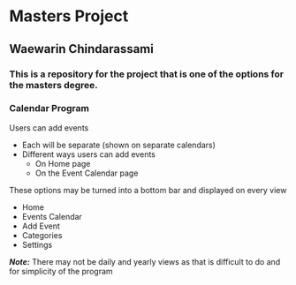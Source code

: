# Masters Project

## Waewarin Chindarassami

### This is a repository for the project that is one of the options for the masters degree.

### Calendar Program

Users can add events
* Each will be separate (shown on separate calendars)
* Different ways users can add events
  * On Home page
  * On the Event Calendar page

These options may be turned into a bottom bar and displayed on every view
* Home
* Events Calendar
* Add Event
* Categories
* Settings

***Note:*** There may not be daily and yearly views as that is difficult to do and for simplicity of the program
